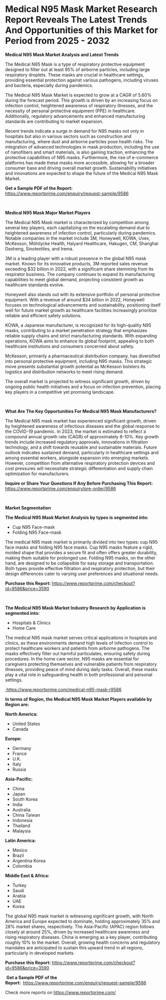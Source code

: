 <p><h1>Medical N95 Mask Market Research Report Reveals The Latest Trends And Opportunities of this Market for Period from 2025 - 2032</h1></p><p><strong>Medical N95 Mask Market Analysis and Latest Trends</strong></p>
<p><p>The Medical N95 Mask is a type of respiratory protective equipment designed to filter out at least 95% of airborne particles, including large respiratory droplets. These masks are crucial in healthcare settings, providing essential protection against various pathogens, including viruses and bacteria, especially during pandemics.</p><p>The Medical N95 Mask Market is expected to grow at a CAGR of 5.60% during the forecast period. This growth is driven by an increasing focus on infection control, heightened awareness of respiratory illnesses, and the necessity of personal protective equipment (PPE) in healthcare. Additionally, regulatory advancements and enhanced manufacturing standards are contributing to market expansion.</p><p>Recent trends indicate a surge in demand for N95 masks not only in hospitals but also in various sectors such as construction and manufacturing, where dust and airborne particles pose health risks. The integration of advanced technologies in mask production, including the use of nanofibers and smart materials, is also gaining traction, enhancing the protective capabilities of N95 masks. Furthermore, the rise of e-commerce platforms has made these masks more accessible, allowing for a broader consumer base and driving overall market growth. Sustainability initiatives and innovations are expected to shape the future of the Medical N95 Mask Market.</p></p>
<p><strong>Get a Sample PDF of the Report:&nbsp;</strong> <a href="https://www.reportprime.com/enquiry/request-sample/9586?utm_campaign=2485&utm_medium=2&utm_source=Github&utm_content=ia&utm_term=20032025&utm_id=medical-n95-mask">https://www.reportprime.com/enquiry/request-sample/9586</a></p>
<p>&nbsp;</p>
<p><strong>Medical N95 Mask Major Market Players</strong></p>
<p><p>The Medical N95 Mask market is characterized by competition among several key players, each capitalizing on the escalating demand due to heightened awareness of infection control, particularly during pandemics. Notable companies in the market include 3M, Honeywell, KOWA, Uvex, McKesson, Mölnlycke Health, Halyard Healthcare, Hakugen, CM, Shanghai Dasheng, Sinotextiles, and Irema.</p><p>3M is a leading player with a robust presence in the global N95 mask market. Known for its innovative products, 3M reported sales revenue exceeding $32 billion in 2022, with a significant share stemming from its respirator business. The company continues to expand its manufacturing capabilities to meet global demand, projecting consistent growth as healthcare standards evolve.</p><p>Honeywell also stands out with its extensive portfolio of personal protective equipment. With a revenue of around $34 billion in 2022, Honeywell focuses on technological advancements and sustainability, positioning itself well for future market growth as healthcare facilities increasingly prioritize reliable and efficient safety solutions.</p><p>KOWA, a Japanese manufacturer, is recognized for its high-quality N95 masks, contributing to a market penetration strategy that emphasizes reliable supply chains and strict manufacturing standards. With expanding operations, KOWA aims to enhance its global footprint, appealing to both healthcare institutions and consumers concerned about safety.</p><p>McKesson, primarily a pharmaceutical distribution company, has diversified into personal protective equipment, including N95 masks. This strategic move presents substantial growth potential as McKesson bolsters its logistics and distribution networks to meet rising demand.</p><p>The overall market is projected to witness significant growth, driven by ongoing public health initiatives and a focus on infection prevention, placing key players in a competitive yet promising landscape.</p></p>
<p>&nbsp;</p>
<p><strong>What Are The Key Opportunities For Medical N95 Mask Manufacturers?</strong></p>
<p><p>The Medical N95 mask market has experienced significant growth, driven by heightened awareness of infectious diseases and the global response to the COVID-19 pandemic. In 2023, the market is estimated to reflect a compound annual growth rate (CAGR) of approximately 8-10%. Key growth trends include increased regulatory approvals, innovations in filtration technology, and a shift towards reusable and sustainable materials. Future outlook indicates sustained demand, particularly in healthcare settings and among essential workers, alongside expansion into emerging markets. However, competition from alternative respiratory protection devices and cost pressures will necessitate strategic differentiation and supply chain optimization for manufacturers.</p></p>
<p><strong>Inquire or Share Your Questions If Any Before Purchasing This Report:</strong> <a href="https://www.reportprime.com/enquiry/pre-order/9586?utm_campaign=2485&utm_medium=2&utm_source=Github&utm_content=ia&utm_term=20032025&utm_id=medical-n95-mask">https://www.reportprime.com/enquiry/pre-order/9586</a></p>
<p>&nbsp;</p>
<p><strong>Market Segmentation</strong></p>
<p><strong>The Medical N95 Mask Market Analysis by types is segmented into:</strong></p>
<p><ul><li>Cup N95 Face-mask</li><li>Folding N95 Face-mask</li></ul></p>
<p><p>The medical N95 mask market is primarily divided into two types: cup N95 face masks and folding N95 face masks. Cup N95 masks feature a rigid, molded shape that provides a secure fit and often offers greater durability, making them suitable for prolonged use. Folding N95 masks, on the other hand, are designed to be collapsible for easy storage and transportation. Both types provide effective filtration and respiratory protection, but their design differences cater to varying user preferences and situational needs.</p></p>
<p><strong>Purchase this Report:&nbsp;</strong><a href="https://www.reportprime.com/checkout?id=9586&price=3590&utm_campaign=2485&utm_medium=2&utm_source=Github&utm_content=ia&utm_term=20032025&utm_id=medical-n95-mask">https://www.reportprime.com/checkout?id=9586&price=3590</a></p>
<p>&nbsp;</p>
<p><strong>The Medical N95 Mask Market Industry Research by Application is segmented into:</strong></p>
<p><ul><li>Hospitals & Clinics</li><li>Home Care</li></ul></p>
<p><p>The medical N95 mask market serves critical applications in hospitals and clinics, as these environments demand high levels of infection control to protect healthcare workers and patients from airborne pathogens. The masks effectively filter out harmful particulates, ensuring safety during procedures. In the home care sector, N95 masks are essential for caregivers protecting themselves and vulnerable patients from respiratory illnesses, providing peace of mind during daily tasks. Overall, these masks play a vital role in safeguarding health in both professional and personal settings.</p></p>
<p><a href="https://www.reportprime.com/medical-n95-mask-r9586?utm_campaign=2485&utm_medium=2&utm_source=Github&utm_content=ia&utm_term=20032025&utm_id=medical-n95-mask">&nbsp;https://www.reportprime.com/medical-n95-mask-r9586</a></p>
<p><strong>In terms of Region, the Medical N95 Mask Market Players available by Region are:</strong></p>
<p>
    <p> <strong> North America: </strong>
        <ul>
            <li>United States</li>
            <li>Canada</li>
        </ul>
        </p> 
    <p> <strong> Europe: </strong>
        <ul>
            <li>Germany</li>
            <li>France</li>
            <li>U.K.</li>
            <li>Italy</li>
            <li>Russia</li>
        </ul>
        </p> 
    <p> <strong> Asia-Pacific: </strong>
        <ul>
            <li>China</li>
            <li>Japan</li>
            <li>South Korea</li>
            <li>India</li>
            <li>Australia</li>
            <li>China Taiwan</li>
            <li>Indonesia</li>
            <li>Thailand</li>
            <li>Malaysia</li>
        </ul>
        </p> 
    <p> <strong> Latin America: </strong>
        <ul>
            <li>Mexico</li>
            <li>Brazil</li>
            <li>Argentina Korea</li>
            <li>Colombia</li>
        </ul>
        </p> 
    <p> <strong> Middle East & Africa: </strong>
        <ul>
            <li>Turkey</li>
            <li>Saudi</li>
            <li>Arabia</li>
            <li>UAE</li>
            <li>Korea</li>
        </ul>
    </p>
    </p>
<p><p>The global N95 mask market is witnessing significant growth, with North America and Europe expected to dominate, holding approximately 35% and 28% market shares, respectively. The Asia-Pacific (APAC) region follows closely at around 25%, driven by increased healthcare awareness and rising respiratory diseases. China is emerging as a key player, contributing roughly 10% to the market. Overall, growing health concerns and regulatory mandates are anticipated to sustain this upward trend in all regions, particularly in developed markets.</p></p>
<p><strong>Purchase this Report: </strong><a href="https://www.reportprime.com/checkout?id=9586&price=3590&utm_campaign=2485&utm_medium=2&utm_source=Github&utm_content=ia&utm_term=20032025&utm_id=medical-n95-mask">https://www.reportprime.com/checkout?id=9586&price=3590</a></p>
<p>&nbsp;<strong>Get a Sample PDF of the Report:&nbsp;&nbsp;</strong><a href="https://www.reportprime.com/enquiry/request-sample/9586?utm_campaign=2485&utm_medium=2&utm_source=Github&utm_content=ia&utm_term=20032025&utm_id=medical-n95-mask">https://www.reportprime.com/enquiry/request-sample/9586</a></p>
<p><strong></strong></p>
<p>Check more reports on <a href="https://www.reportprime.com/?utm_campaign=2485&utm_medium=2&utm_source=Github&utm_content=ia&utm_term=20032025&utm_id=medical-n95-mask">https://www.reportprime.com/</a></p>